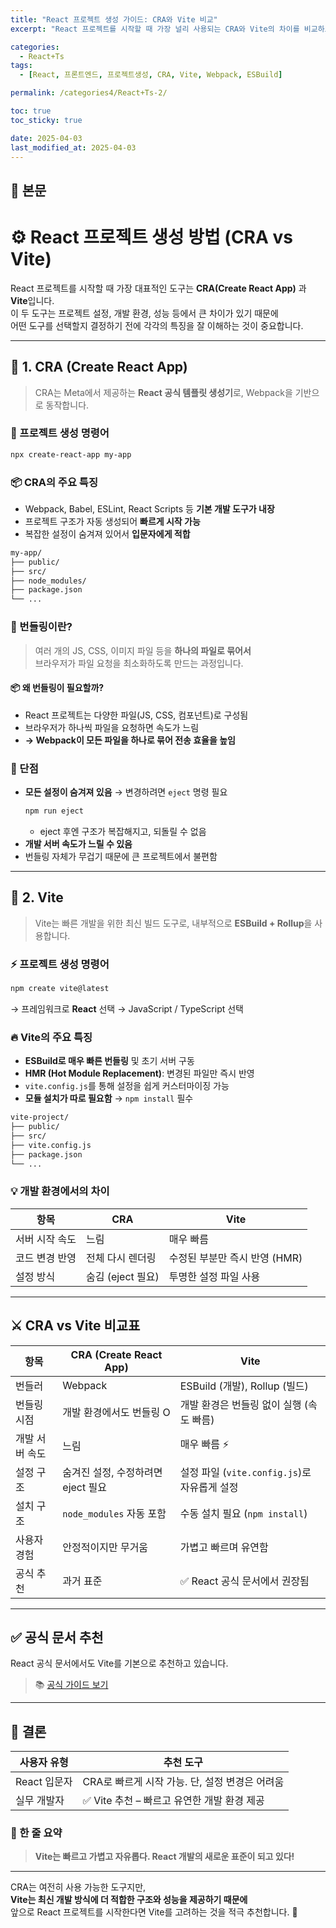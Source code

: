 ```yaml
---
title: "React 프로젝트 생성 가이드: CRA와 Vite 비교"
excerpt: "React 프로젝트를 시작할 때 가장 널리 사용되는 CRA와 Vite의 차이를 비교하고, 각 방식의 특징과 설정 방법을 이해하기 쉽게 정리했습니다."

categories:
  - React+Ts
tags:
  - [React, 프론트엔드, 프로젝트생성, CRA, Vite, Webpack, ESBuild]

permalink: /categories4/React+Ts-2/

toc: true
toc_sticky: true

date: 2025-04-03
last_modified_at: 2025-04-03
---
```


## 🦥 본문

# ⚙️ React 프로젝트 생성 방법 (CRA vs Vite)

React 프로젝트를 시작할 때 가장 대표적인 도구는 **CRA(Create React App)** 과 **Vite**입니다.  
이 두 도구는 프로젝트 설정, 개발 환경, 성능 등에서 큰 차이가 있기 때문에  
어떤 도구를 선택할지 결정하기 전에 각각의 특징을 잘 이해하는 것이 중요합니다.

---

## 🥇 1. CRA (Create React App)

> CRA는 Meta에서 제공하는 **React 공식 템플릿 생성기**로, Webpack을 기반으로 동작합니다.

### 🚀 프로젝트 생성 명령어

```bash
npx create-react-app my-app
```

### 📦 CRA의 주요 특징

- Webpack, Babel, ESLint, React Scripts 등 **기본 개발 도구가 내장**
- 프로젝트 구조가 자동 생성되어 **빠르게 시작 가능**
- 복잡한 설정이 숨겨져 있어서 **입문자에게 적합**

```bash
my-app/
├── public/
├── src/
├── node_modules/
├── package.json
└── ...
```

### 🧩 번들링이란?

> 여러 개의 JS, CSS, 이미지 파일 등을 **하나의 파일로 묶어서**  
> 브라우저가 파일 요청을 최소화하도록 만드는 과정입니다.

#### 📦 왜 번들링이 필요할까?

- React 프로젝트는 다양한 파일(JS, CSS, 컴포넌트)로 구성됨
- 브라우저가 하나씩 파일을 요청하면 속도가 느림
- **→ Webpack이 모든 파일을 하나로 묶어 전송 효율을 높임**

### 🐢 단점

- **모든 설정이 숨겨져 있음** → 변경하려면 `eject` 명령 필요
  ```bash
  npm run eject
  ```
  - eject 후엔 구조가 복잡해지고, 되돌릴 수 없음
- **개발 서버 속도가 느릴 수 있음**
- 번들링 자체가 무겁기 때문에 큰 프로젝트에서 불편함

---

## 🥈 2. Vite

> Vite는 빠른 개발을 위한 최신 빌드 도구로, 내부적으로 **ESBuild + Rollup**을 사용합니다.

### ⚡ 프로젝트 생성 명령어

```bash
npm create vite@latest
```

→ 프레임워크로 **React** 선택 → JavaScript / TypeScript 선택

### 🔥 Vite의 주요 특징

- **ESBuild로 매우 빠른 번들링** 및 초기 서버 구동
- **HMR (Hot Module Replacement)**: 변경된 파일만 즉시 반영
- `vite.config.js`를 통해 설정을 쉽게 커스터마이징 가능
- **모듈 설치가 따로 필요함** → `npm install` 필수

```bash
vite-project/
├── public/
├── src/
├── vite.config.js
├── package.json
└── ...
```

### 💡 개발 환경에서의 차이

| 항목           | CRA               | Vite                          |
| -------------- | ----------------- | ----------------------------- |
| 서버 시작 속도 | 느림              | 매우 빠름                     |
| 코드 변경 반영 | 전체 다시 렌더링  | 수정된 부분만 즉시 반영 (HMR) |
| 설정 방식      | 숨김 (eject 필요) | 투명한 설정 파일 사용         |

---

## ⚔️ CRA vs Vite 비교표

| 항목           | CRA (Create React App)             | Vite                                         |
| -------------- | ---------------------------------- | -------------------------------------------- |
| 번들러         | Webpack                            | ESBuild (개발), Rollup (빌드)                |
| 번들링 시점    | 개발 환경에서도 번들링 O           | 개발 환경은 번들링 없이 실행 (속도 빠름)     |
| 개발 서버 속도 | 느림                               | 매우 빠름 ⚡                                 |
| 설정 구조      | 숨겨진 설정, 수정하려면 eject 필요 | 설정 파일 (`vite.config.js`)로 자유롭게 설정 |
| 설치 구조      | `node_modules` 자동 포함           | 수동 설치 필요 (`npm install`)               |
| 사용자 경험    | 안정적이지만 무거움                | 가볍고 빠르며 유연함                         |
| 공식 추천      | 과거 표준                          | ✅ React 공식 문서에서 권장됨                |

---

## ✅ 공식 문서 추천

React 공식 문서에서도 Vite를 기본으로 추천하고 있습니다.

> 📚 [공식 가이드 보기](https://react.dev/learn/start-a-new-react-project)

---

## 🧠 결론

| 사용자 유형  | 추천 도구                                      |
| ------------ | ---------------------------------------------- |
| React 입문자 | CRA로 빠르게 시작 가능. 단, 설정 변경은 어려움 |
| 실무 개발자  | ✅ Vite 추천 – 빠르고 유연한 개발 환경 제공    |

### 🎯 한 줄 요약

> **Vite는 빠르고 가볍고 자유롭다. React 개발의 새로운 표준이 되고 있다!**

---

CRA는 여전히 사용 가능한 도구지만,  
**Vite는 최신 개발 방식에 더 적합한 구조와 성능을 제공하기 때문에**  
앞으로 React 프로젝트를 시작한다면 Vite를 고려하는 것을 적극 추천합니다. 🚀
